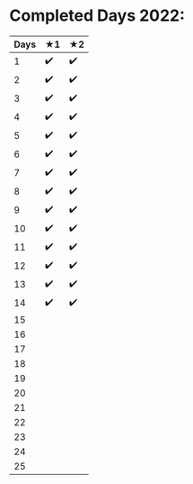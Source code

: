 # Completed Days 2022:

| **Days** | ★1 | ★2 |
|----------|----|----|
| 1        | ✔️   |  ✔️  |
| 2        | ✔️   |  ✔️  |
| 3        | ✔️   |  ✔️  |
| 4        | ✔️   |  ✔️  |
| 5        | ✔️   |  ✔️  |
| 6        | ✔️   |  ✔️  |
| 7        | ✔️   |  ✔️  |
| 8        | ✔️   |  ✔️  |
| 9        | ✔️   |  ✔️  |
| 10       | ✔️   |  ✔️  |
| 11       | ✔️   |  ✔️  |
| 12       | ✔️   |  ✔️  |
| 13       | ✔️   |  ✔️  |
| 14       | ✔️   |  ✔️  |
| 15       |    |    |
| 16       |    |    |
| 17       |    |    |
| 18       |    |    |
| 19       |    |    |
| 20       |    |    |
| 21       |    |    |
| 22       |    |    |
| 23       |    |    |
| 24       |    |    |
| 25       |    |    |